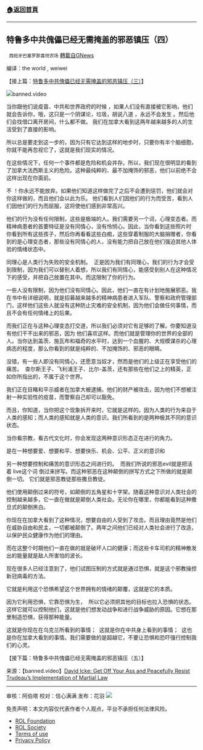 ###  [:house:返回首頁](https://github.com/ourhimalayas/txt)
---


## 特鲁多中共傀儡已经无需掩盖的邪恶镇压（四）
` 西班牙巴塞罗那喜悦农场` [轉載自GNews](https://gnews.org/zh-hans/2074923/)

编译：the world , weiwei

【接上篇：[特鲁多中共傀儡已经无需掩盖的邪恶镇压（三）](https://gnews.org/zh-hans/2074571/)】

![](https://assets.gnews.org/wp-content/uploads/2022/02/image-2587-edited-2.png)banned.video

当你跟他们说疫苗、中共和世界政府的时候 ，如果人们没有直接被它影响，他们就会告诉你，哦，这只是一个阴谋论，垃圾，胡说八道 ，永远不会发生 。然后他们会找借口离开房间，什么都不做。 我们在加拿大看到这两年越来越多的人的生活受到了直接的影响。

所以总是要走到这一步的，因为只有它达到这样的地步时，只要你有半个脑细胞，你就不能再忽视它了，这就是我们现实的情况。

在这些情况下，任何一个事件都是危险和机会并存。所以，我们现在很明显的看到了加拿大法西斯主义的危险。这种最纯粹的、最不加掩饰的邪恶，他们以前绝不会这样出现在你面前。

不 ！你永远不能放弃。如果他们知道这样做完了之后不会遭到惩罚，他们就会对你这样做的，而且他们会以此为乐。 他们看到人们因他们的行为而受苦，看到人们因他们的行为而屈服，这将使他们感到非常高兴。

他们的行为没有任何限制，这些是极端的人。我们需要另一个词，心理变态者。而精神病患者的首要特征是没有同情心，没有怜悯心。因此，当你看到这些照片时 你看到所有这些孩子，然后你再看看这些白痴，这些穿着制服的大脑捐赠者，你看到的是心理变态者，那些没有同情心的人，没有能力把自己放在他们强迫其他人体验的情绪状态中。

同理心是人类行为失败的安全机制。  正是因为我们有同理心，我们的行为才会受到限制，因为我们可以替别人着想，所以我们有同情心，能感受到别人在这种情况下的感受，并把自己放置在其中。而这限制了你的行为。

一些人没有限制，因为他们没有同情心。因此，他们一直在有计划地施展邪恶。我在书中有详细说明，就是招募越来越多的精神病患者进入军队、警察和政府管理部门，这样他们这些人就没有这种防止灾难的安全机制，因为他们会做任何事情，而且不会有任何情绪上的后果。

而我们正在与这种心理变态打交道，所以我们必须对它有足够的了解。你要知道没有他们干不出来的邪恶，因为 他们喜欢这样。而他们就是管理你的世界的全部的人。当你达到盖茨、施瓦布和福奇的水平时，达到一个血腥的、大规模谋杀的心理病态的程度，那么你看到的就是纯粹的、不加掩饰的、邪恶的眼睛。

没错，有一些人即没有同情心，还愿意当奴才，然而是他们的上级正在享受他们的痛苦。  查尔斯王子、飞利浦王子、比尔-盖茨，还有那些在他们之上的精英，正如你所指出的，不属于这个世界。

我们正在目睹和平示威者在加拿大被逮捕，他们的财产被攻击，因为他们不想被注射一种实验性的疫苗，而警察自己却可以豁免。

而且，你知道，当你把这个现象拆开来时，它就是这样的。因为人类的行为来自于人类的感知；而人类的感知就是人类的意识。我们所看到的是两种极其不同的意识状态。

当你看宗教，看古代文化时，你会发现这两种意识形态正在进行的角力。

是在一种想要爱、想要和平、想要快乐、机会、公平、正义的意识和

另一种想要控制和痛苦的意识形态之间进行的。  而我们所说的邪恶evil就是把活着 live这个词 倒过来拼写。而这种邪恶在这种颠倒的拼写方式之下所做的就是颠倒一切。 它们就是邪恶教徒那些撒旦教徒。

他们使用颠倒过来的符号，如颠倒的五角星和十字架。随着这种意识对人类社会的控制越来越多，它一直在做就是颠倒人类社会。无论你在哪里，你都能看到这种撒旦式的颠倒黑白。

你现在在加拿大看到了这种情况，想要自由的人受到了攻击。而且理由竟然是他们在威胁自由和民主，一切都被颠倒了。两年之间他们已经对人类社会进行了改造，以保护民众健康作为他们的理由。

而在这整个时期他们一直在做的就是破坏人口的健康；而这些卡车司机的精神散发出的能量就是敌人所害怕的波长。

现在很多人已经注意到了，他们试图压制的方式就是通过恐惧，就是这个邪教操控新冠病毒的方法。

它就是利用这个恐惧希望这个世界拥有的情绪的颠覆，这就是它的本质。

因为它利用恐惧，它靠恐惧为生，  所以它必须把其他的目标也拉入恐惧的状态。这样它就可以控制他们，这就是他们想发动战争和进行战争威胁的原因。它想在那里制造恐惧，获得那种能量。

这就是你现在在乌克兰所看到的事情；  这就是你在中共身上看到的事情；  这也是你在加拿大看到的事情。我们需要做的是超越它，不要让恐惧和恐吓强行控制我们的心灵。

【接下篇：特鲁多中共傀儡已经无需掩盖的邪恶镇压（五）】

来源：【banned.video】[David Icke: Get Off Your Ass and Peacefully Resist Trudeau’s Implementation of Martial Law](https://banned.video/watch?id=621020761d2f041263777932)

* * *

审核：阿伯塔
校对：信心满满
发布：花羽
![](https://assets.gnews.org/wp-content/uploads/2022/02/西喜-9.jpeg)
 

免责声明：本文内容仅代表作者个人观点，平台不承担任何法律风险。

- [ROL Foundation](https://rolfoundation.org/)
- [ROL Society](https://rolsociety.org/)
- [Terms of use](https://gnews.org/terms-of-use-3/)
- [Privacy Policy](https://gnews.org/privacy-policy/)
